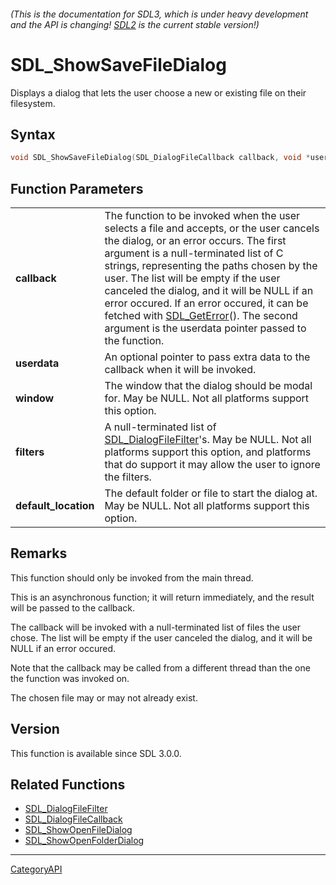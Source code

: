 ###### (This is the documentation for SDL3, which is under heavy development and the API is changing! [SDL2](https://wiki.libsdl.org/SDL2/) is the current stable version!)
# SDL_ShowSaveFileDialog

Displays a dialog that lets the user choose a new or existing file on their filesystem.

## Syntax

```c
void SDL_ShowSaveFileDialog(SDL_DialogFileCallback callback, void *userdata, SDL_Window *window, const SDL_DialogFileFilter *filters, const char *default_location);

```

## Function Parameters

|                          |                                                                                                                                                                                                                                                                                                                                                                                                                                                                                 |
| ------------------------ | ------------------------------------------------------------------------------------------------------------------------------------------------------------------------------------------------------------------------------------------------------------------------------------------------------------------------------------------------------------------------------------------------------------------------------------------------------------------------------- |
| **callback**             | The function to be invoked when the user selects a file and accepts, or the user cancels the dialog, or an error occurs. The first argument is a null-terminated list of C strings, representing the paths chosen by the user. The list will be empty if the user canceled the dialog, and it will be NULL if an error occured. If an error occured, it can be fetched with [SDL_GetError](SDL_GetError)(). The second argument is the userdata pointer passed to the function. |
| **userdata**             | An optional pointer to pass extra data to the callback when it will be invoked.                                                                                                                                                                                                                                                                                                                                                                                                 |
| **window**               | The window that the dialog should be modal for. May be NULL. Not all platforms support this option.                                                                                                                                                                                                                                                                                                                                                                             |
| **filters**              | A null-terminated list of [SDL_DialogFileFilter](SDL_DialogFileFilter)'s. May be NULL. Not all platforms support this option, and platforms that do support it may allow the user to ignore the filters.                                                                                                                                                                                                                                                                        |
| **default_location**     | The default folder or file to start the dialog at. May be NULL. Not all platforms support this option.                                                                                                                                                                                                                                                                                                                                                                          |

## Remarks

This function should only be invoked from the main thread.

This is an asynchronous function; it will return immediately, and the
result will be passed to the callback.

The callback will be invoked with a null-terminated list of files the user
chose. The list will be empty if the user canceled the dialog, and it will
be NULL if an error occured.

Note that the callback may be called from a different thread than the one
the function was invoked on.

The chosen file may or may not already exist.

## Version

This function is available since SDL 3.0.0.

## Related Functions

* [SDL_DialogFileFilter](SDL_DialogFileFilter)
* [SDL_DialogFileCallback](SDL_DialogFileCallback)
* [SDL_ShowOpenFileDialog](SDL_ShowOpenFileDialog)
* [SDL_ShowOpenFolderDialog](SDL_ShowOpenFolderDialog)

----
[CategoryAPI](CategoryAPI)

